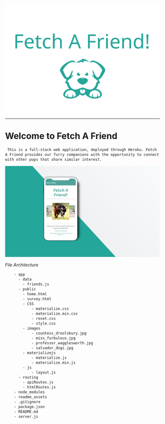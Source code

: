 
![FETCH A FRIEND](readme_assets/cover.svg)

---
# Welcome to Fetch A Friend 

```
 This is a full-stack web application, deployed through Heroku. Fetch A Friend provides our furry companions with the opportunity to connect with other pups that share similar interest. 

```
![App Mock Up](readme_assets/mock-up.svg)

*File Architecture*
```
    - app
      - data
        - friends.js
      - public 
        - home.html
        - survey.html
        - CSS
            - materialize.css
            - materialize.min.css
            - reset.css
            - style.css
        - images
            - countess_droolsbury.jpg
            - miss_furbulous.jpg
            - professor_wagglesworth.jpg
            - salvador_dogi.jpg
        - materializejs
            - materialize.js
            - materialize.min.js
        - js
            - layout.js
      - routing
        - apiRoutes.js
        - htmlRoutes.js
    - node_modules
    - readme_assets
    - .gitignore
    - package.json
    - README.md
    - server.js
```


